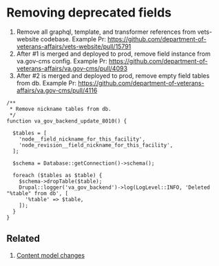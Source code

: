 # Removing deprecated fields

1. Remove all graphql, template, and transformer references from vets-website codebase. Example Pr: https://github.com/department-of-veterans-affairs/vets-website/pull/15791
2. After #1 is merged and deployed to prod, remove field instance from va.gov-cms config. Example Pr: https://github.com/department-of-veterans-affairs/va.gov-cms/pull/4093
3. After #2 is merged and deployed to prod, remove empty field tables from db. Example Pr: https://github.com/department-of-veterans-affairs/va.gov-cms/pull/4116
```
/**
 * Remove nickname tables from db.
 */
function va_gov_backend_update_8010() {

  $tables = [
    'node__field_nickname_for_this_facility',
    'node_revision__field_nickname_for_this_facility',
  ];

  $schema = Database::getConnection()->schema();

  foreach ($tables as $table) {
    $schema->dropTable($table);
    Drupal::logger('va_gov_backend')->log(LogLevel::INFO, 'Deleted "%table" from db', [
      '%table' => $table,
    ]);
  }
}
```

## Related

1. [Content model changes](https://github.com/department-of-veterans-affairs/va.gov-team/blob/master/platform/cms/product-team-support/content-model-changes.md)
